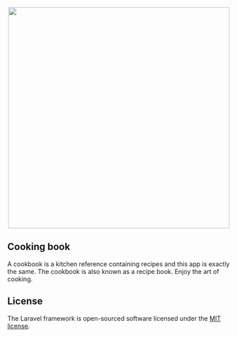 <p align="center"><a href="https://laravel.com" target="_blank"><img src="https://images.zakupka.com/i3/firms/27/10455/10455393/kulinarna-kniga-dlya-zapisu-receptiv-tri-kozaka-z-multfilmu-sine-zhovtiy-fon-praporu_1e93da5d3586faa_500x500.jpg" width="500"></a></p>

## Cooking book

A cookbook is a kitchen reference containing recipes and this app is exactly the same. The cookbook is also known as a recipe book. Enjoy the art of cooking.

## License

The Laravel framework is open-sourced software licensed under the [MIT license](https://opensource.org/licenses/MIT).
